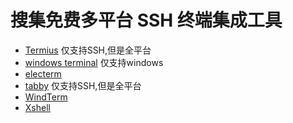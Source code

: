 # 搜集免费多平台 SSH 终端集成工具

- [Termius](https://www.termius.com/) 仅支持SSH,但是全平台
- [windows terminal](https://github.com/microsoft/terminal) 仅支持windows
- [electerm](https://github.com/electerm/electerm)
- [tabby](https://github.com/Eugeny/tabby) 仅支持SSH,但是全平台
- [WindTerm](https://github.com/kingToolbox/WindTerm)
- [Xshell](https://www.xshell.com/zh/xshell/)
